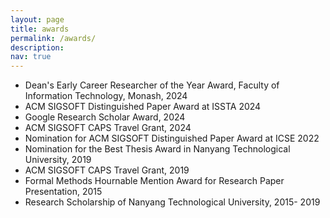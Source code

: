 ```yaml
---
layout: page
title: awards
permalink: /awards/
description:
nav: true
---
```


* Dean's Early Career Researcher of the Year Award, Faculty of Information Technology, Monash, 2024
* ACM SIGSOFT Distinguished Paper Award at ISSTA 2024
* Google Research Scholar Award, 2024
* ACM SIGSOFT CAPS Travel Grant, 2024
* Nomination for ACM SIGSOFT Distinguished Paper Award at ICSE 2022
* Nomination for the Best Thesis Award in Nanyang Technological University, 2019
* ACM SIGSOFT CAPS Travel Grant, 2019
* Formal Methods Hournable Mention Award for Research Paper Presentation, 2015
* Research Scholarship of Nanyang Technological University, 2015- 2019




